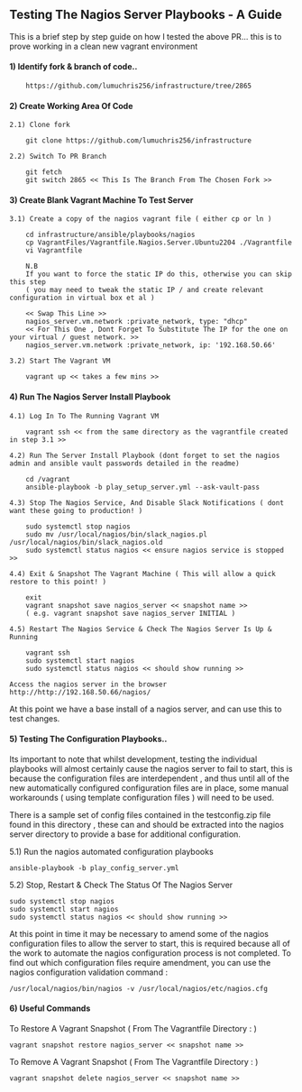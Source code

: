## Testing The Nagios Server Playbooks - A Guide

This is a brief step by step guide on how I tested the above PR... this is to prove working in a clean new vagrant environment

#### 1) Identify fork & branch of code..

		https://github.com/lumuchris256/infrastructure/tree/2865

#### 2) Create Working Area Of Code

	2.1) Clone fork

		git clone https://github.com/lumuchris256/infrastructure

	2.2) Switch To PR Branch

		git fetch
		git switch 2865 << This Is The Branch From The Chosen Fork >>

#### 3) Create Blank Vagrant Machine To Test Server

	3.1) Create a copy of the nagios vagrant file ( either cp or ln )
	
		cd infrastructure/ansible/playbooks/nagios
		cp VagrantFiles/Vagrantfile.Nagios.Server.Ubuntu2204 ./Vagrantfile
		vi Vagrantfile

		N.B 
		If you want to force the static IP do this, otherwise you can skip this step
		( you may need to tweak the static IP / and create relevant configuration in virtual box et al )
		
		<< Swap This Line >>
		nagios_server.vm.network :private_network, type: "dhcp"
		<< For This One , Dont Forget To Substitute The IP for the one on your virtual / guest network. >>
		nagios_server.vm.network :private_network, ip: '192.168.50.66'

	3.2) Start The Vagrant VM

		vagrant up << takes a few mins >>

#### 4) Run The Nagios Server Install Playbook

	4.1) Log In To The Running Vagrant VM

		vagrant ssh << from the same directory as the vagrantfile created in step 3.1 >>

	4.2) Run The Server Install Playbook (dont forget to set the nagios admin and ansible vault passwords detailed in the readme)

		cd /vagrant
		ansible-playbook -b play_setup_server.yml --ask-vault-pass

	4.3) Stop The Nagios Service, And Disable Slack Notifications ( dont want these going to production! )

		sudo systemctl stop nagios
		sudo mv /usr/local/nagios/bin/slack_nagios.pl /usr/local/nagios/bin/slack_nagios.old
		sudo systemctl status nagios << ensure nagios service is stopped >>

	4.4) Exit & Snapshot The Vagrant Machine ( This will allow a quick restore to this point! )

		exit
		vagrant snapshot save nagios_server << snapshot name >>
		( e.g. vagrant snapshot save nagios_server INITIAL )

	4.5) Restart The Nagios Service & Check The Nagios Server Is Up & Running

		vagrant ssh
		sudo systemctl start nagios
		sudo systemctl status nagios << should show running >>

	Access the nagios server in the browser http://http://192.168.50.66/nagios/

At this point we have a base install of a nagios server, and can use this to test changes.

#### 5) Testing The Configuration Playbooks..

Its important to note that whilst development, testing the individual playbooks will almost certainly cause the nagios server to fail to start, this is because the configuration files are interdependent , and thus until all of the new automatically configured configuration files are in place, some manual workarounds ( using template configuration files ) will need to be used.

There is a sample set of config files contained in the testconfig.zip file found in this directory , these can and should be extracted into the nagios server directory to provide a base for additional configuration.

5.1) Run the nagios automated configuration playbooks

	ansible-playbook -b play_config_server.yml

  5.2) Stop, Restart & Check The Status Of The Nagios Server

	sudo systemctl stop nagios
	sudo systemctl start nagios
	sudo systemctl status nagios << should show running >>

At this point in time it may be necessary to amend some of the nagios configuration files to allow the server to start, this is required because all of the work to automate the nagios configuration process is not completed. To find out which configuration files require amendment, you can use the nagios configuration validation command :

	/usr/local/nagios/bin/nagios -v /usr/local/nagios/etc/nagios.cfg

#### 6) Useful Commands

To Restore A Vagrant Snapshot ( From The Vagrantfile Directory : )

	vagrant snapshot restore nagios_server << snapshot name >>

To Remove A Vagrant Snapshot ( From The Vagrantfile Directory : )

	vagrant snapshot delete nagios_server << snapshot name >>
